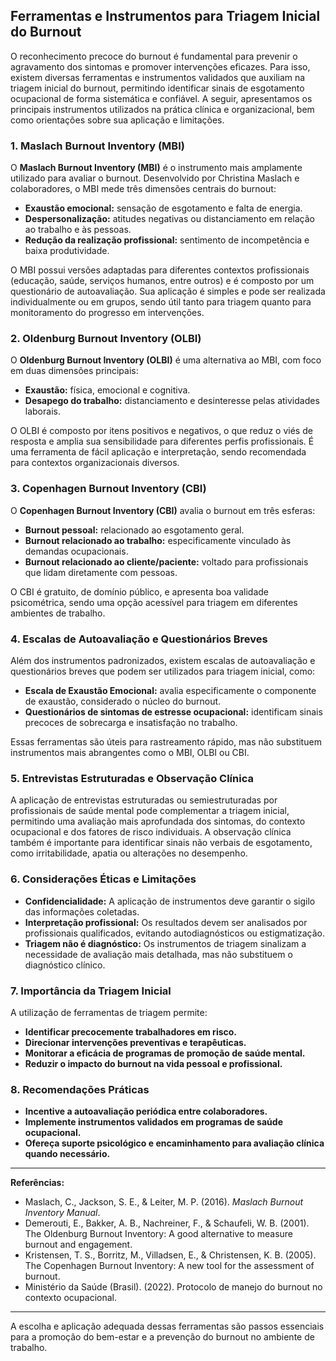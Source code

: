 
## Ferramentas e Instrumentos para Triagem Inicial do Burnout

O reconhecimento precoce do burnout é fundamental para prevenir o agravamento dos sintomas e promover intervenções eficazes. Para isso, existem diversas ferramentas e instrumentos validados que auxiliam na triagem inicial do burnout, permitindo identificar sinais de esgotamento ocupacional de forma sistemática e confiável. A seguir, apresentamos os principais instrumentos utilizados na prática clínica e organizacional, bem como orientações sobre sua aplicação e limitações.

### 1. **Maslach Burnout Inventory (MBI)**

O **Maslach Burnout Inventory (MBI)** é o instrumento mais amplamente utilizado para avaliar o burnout. Desenvolvido por Christina Maslach e colaboradores, o MBI mede três dimensões centrais do burnout:

- **Exaustão emocional:** sensação de esgotamento e falta de energia.
- **Despersonalização:** atitudes negativas ou distanciamento em relação ao trabalho e às pessoas.
- **Redução da realização profissional:** sentimento de incompetência e baixa produtividade.

O MBI possui versões adaptadas para diferentes contextos profissionais (educação, saúde, serviços humanos, entre outros) e é composto por um questionário de autoavaliação. Sua aplicação é simples e pode ser realizada individualmente ou em grupos, sendo útil tanto para triagem quanto para monitoramento do progresso em intervenções.

### 2. **Oldenburg Burnout Inventory (OLBI)**

O **Oldenburg Burnout Inventory (OLBI)** é uma alternativa ao MBI, com foco em duas dimensões principais:

- **Exaustão:** física, emocional e cognitiva.
- **Desapego do trabalho:** distanciamento e desinteresse pelas atividades laborais.

O OLBI é composto por itens positivos e negativos, o que reduz o viés de resposta e amplia sua sensibilidade para diferentes perfis profissionais. É uma ferramenta de fácil aplicação e interpretação, sendo recomendada para contextos organizacionais diversos.

### 3. **Copenhagen Burnout Inventory (CBI)**

O **Copenhagen Burnout Inventory (CBI)** avalia o burnout em três esferas:

- **Burnout pessoal:** relacionado ao esgotamento geral.
- **Burnout relacionado ao trabalho:** especificamente vinculado às demandas ocupacionais.
- **Burnout relacionado ao cliente/paciente:** voltado para profissionais que lidam diretamente com pessoas.

O CBI é gratuito, de domínio público, e apresenta boa validade psicométrica, sendo uma opção acessível para triagem em diferentes ambientes de trabalho.

### 4. **Escalas de Autoavaliação e Questionários Breves**

Além dos instrumentos padronizados, existem escalas de autoavaliação e questionários breves que podem ser utilizados para triagem inicial, como:

- **Escala de Exaustão Emocional:** avalia especificamente o componente de exaustão, considerado o núcleo do burnout.
- **Questionários de sintomas de estresse ocupacional:** identificam sinais precoces de sobrecarga e insatisfação no trabalho.

Essas ferramentas são úteis para rastreamento rápido, mas não substituem instrumentos mais abrangentes como o MBI, OLBI ou CBI.

### 5. **Entrevistas Estruturadas e Observação Clínica**

A aplicação de entrevistas estruturadas ou semiestruturadas por profissionais de saúde mental pode complementar a triagem inicial, permitindo uma avaliação mais aprofundada dos sintomas, do contexto ocupacional e dos fatores de risco individuais. A observação clínica também é importante para identificar sinais não verbais de esgotamento, como irritabilidade, apatia ou alterações no desempenho.

### 6. **Considerações Éticas e Limitações**

- **Confidencialidade:** A aplicação de instrumentos deve garantir o sigilo das informações coletadas.
- **Interpretação profissional:** Os resultados devem ser analisados por profissionais qualificados, evitando autodiagnósticos ou estigmatização.
- **Triagem não é diagnóstico:** Os instrumentos de triagem sinalizam a necessidade de avaliação mais detalhada, mas não substituem o diagnóstico clínico.

### 7. **Importância da Triagem Inicial**

A utilização de ferramentas de triagem permite:

- **Identificar precocemente trabalhadores em risco.**
- **Direcionar intervenções preventivas e terapêuticas.**
- **Monitorar a eficácia de programas de promoção de saúde mental.**
- **Reduzir o impacto do burnout na vida pessoal e profissional.**

### 8. **Recomendações Práticas**

- **Incentive a autoavaliação periódica entre colaboradores.**
- **Implemente instrumentos validados em programas de saúde ocupacional.**
- **Ofereça suporte psicológico e encaminhamento para avaliação clínica quando necessário.**

---

**Referências:**

- Maslach, C., Jackson, S. E., & Leiter, M. P. (2016). *Maslach Burnout Inventory Manual*.
- Demerouti, E., Bakker, A. B., Nachreiner, F., & Schaufeli, W. B. (2001). The Oldenburg Burnout Inventory: A good alternative to measure burnout and engagement.
- Kristensen, T. S., Borritz, M., Villadsen, E., & Christensen, K. B. (2005). The Copenhagen Burnout Inventory: A new tool for the assessment of burnout.
- Ministério da Saúde (Brasil). (2022). Protocolo de manejo do burnout no contexto ocupacional.

---

A escolha e aplicação adequada dessas ferramentas são passos essenciais para a promoção do bem-estar e a prevenção do burnout no ambiente de trabalho.
```
